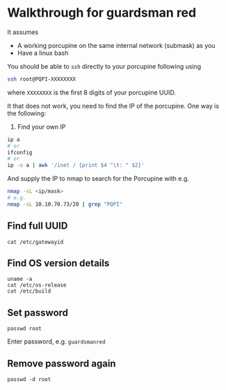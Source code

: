 # Walkthrough for guardsman red

It assumes
 - A working porcupine on the same internal network (submask) as you
 - Have a linux bash

You should be able to `ssh` directly to your porcupine  following using

```bash
ssh root@PQPI-XXXXXXXX
```

where `XXXXXXXX` is the first 8 digits of your porcupine UUID.

It that does not work, you need to find the IP of the porcupine. One way is the following:

1. Find your own IP

```bash
ip a
# or
ifconfig
# or
ip -o a | awk '/inet / {print $4 "\t: " $2}'
```

And supply the IP to nmap to search for the Porcupine with e.g.

```bash
nmap -sL <ip/mask>
# e.g.
nmap -sL 10.10.70.73/20 | grep "PQPI"
```

## Find full UUID

```
cat /etc/gatewayid
```


## Find OS version details

```
uname -a
cat /etc/os-release
cat /etc/build
```

## Set password

```
passwd root
```

Enter password, e.g. `guardsmanred`

## Remove password again

```
passwd -d root
```
